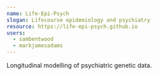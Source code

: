 ```yaml
---
name: Life-Epi-Psych
slogan: Lifecourse epidemiology and psychiatry 
resource: https://life-epi-psych.github.io
users: 
  - sambentwood
  - markjamesadams
---
```


Longitudinal modelling of psychiatric genetic data.
